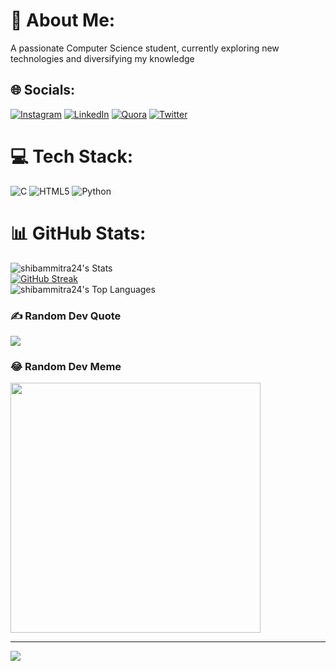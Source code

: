# 💫 About Me:
A passionate Computer Science student, currently exploring new technologies and diversifying my knowledge


## 🌐 Socials:
[![Instagram](https://img.shields.io/badge/Instagram-%23E4405F.svg?logo=Instagram&logoColor=white)](https://instagram.com/its.shibam_07) [![LinkedIn](https://img.shields.io/badge/LinkedIn-%230077B5.svg?logo=linkedin&logoColor=white)](https://linkedin.com/in/shibammitra) [![Quora](https://img.shields.io/badge/Quora-%23B92B27.svg?logo=Quora&logoColor=white)](https://quora.com/profile/shibammitra6) [![Twitter](https://img.shields.io/badge/Twitter-%231DA1F2.svg?logo=Twitter&logoColor=white)](https://twitter.com/shibammitra12) 

# 💻 Tech Stack:
![C](https://img.shields.io/badge/c-%2300599C.svg?style=for-the-badge&logo=c&logoColor=white) ![HTML5](https://img.shields.io/badge/html5-%23E34F26.svg?style=for-the-badge&logo=html5&logoColor=white) ![Python](https://img.shields.io/badge/python-3670A0?style=for-the-badge&logo=python&logoColor=ffdd54)
# 📊 GitHub Stats:
![shibammitra24's Stats](https://github-readme-stats.vercel.app/api?username=shibammitra24&theme=dark&show_icons=true&hide_border=false&count_private=true)<br/>
[![GitHub Streak](https://github-readme-streak-stats.herokuapp.com?user=shibammitra24&theme=dark)](https://git.io/streak-stats)<br/>
![shibammitra24's Top Languages](https://github-readme-stats.vercel.app/api/top-langs/?username=shibammitra24&theme=dark&show_icons=true&hide_border=false&layout=compact)

### ✍️ Random Dev Quote
![](https://quotes-github-readme.vercel.app/api?type=vetical&theme=radical)

### 😂 Random Dev Meme
<img src='https://randommeme-five.vercel.app/' style="height: 400px;"/>

---
[![](https://visitcount.itsvg.in/api?id=shibammitra24&icon=6&color=6)](https://visitcount.itsvg.in)

<!-- Proudly created with GPRM ( https://gprm.itsvg.in ) -->
